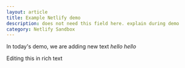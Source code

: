 ```yaml
---
layout: article
title: Example Netlify demo
description: does not need this field here. explain during demo
category: Netlify Sandbox
---
```

In today's demo, we are adding new text *hello hello*

E﻿diting this in rich text